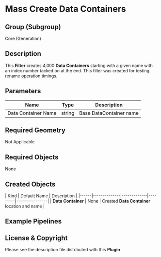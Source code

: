 Mass Create Data Containers
=============

## Group (Subgroup) ##

Core (Generation)


## Description ##

This **Filter** creates 4,000 **Data Containers** starting with a given name with an index number tacked on at the end.  This filter was created for testing rename operation timings.

## Parameters ##

| Name             | Type | Description |
|------------------|------|-------------|
| Data Container Name | string | Base DataContainer name |

## Required Geometry ##

Not Applicable

## Required Objects ##

None

## Created Objects ##

| Kind | Default Name | Description |
|------|--------------|-------------|---------|----------------|
| **Data Container** | None | Created **Data Container** location and name |


## Example Pipelines ##



## License & Copyright ##

Please see the description file distributed with this **Plugin**

